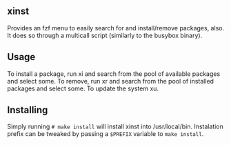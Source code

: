 
xinst
-----

Provides an fzf menu to easily search for and install/remove packages, also. It does so through a multicall script (similarly to the busybox binary).

Usage
-----

To install a package, run xi and search from the pool of available packages and select some.
To remove, run xr and search from the pool of installed packages and select some.
To update the system xu.


Installing
----------

Simply running `# make install` will install xinst into /usr/local/bin. Instalation prefix can be tweaked by passing a `$PREFIX` variable to `make install`.

